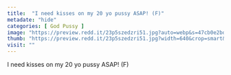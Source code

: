 ```yaml
---
title:  "I need kisses on my 20 yo pussy ASAP! (F)"
metadate: "hide"
categories: [ God Pussy ]
image: "https://preview.redd.it/23p5szedzri51.jpg?auto=webp&s=47cb0e2bdb4a0572edea47bcc5618ed548d14744"
thumb: "https://preview.redd.it/23p5szedzri51.jpg?width=640&crop=smart&auto=webp&s=eb653dc177ecaa5b91ede30b098c4ef59c31c2db"
visit: ""
---
```

I need kisses on my 20 yo pussy ASAP! (F)
